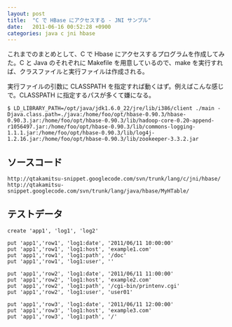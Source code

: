 ```yaml
---
layout: post
title:  "C で HBase にアクセスする - JNI サンプル"
date:   2011-06-16 00:52:28 +0900
categories: java c jni hbase
---
```

これまでのまとめとして、C で Hbase にアクセスするプログラムを作成してみた。C と Java のそれぞれに Makefile を用意しているので、make を実行すれば、クラスファイルと実行ファイルは作成される。

実行ファイルの引数に CLASSPATH を指定すれば動くはず。例えばこんな感じで。CLASSPATH に指定するパスが多くて嫌になる。

```
$ LD_LIBRARY_PATH=/opt/java/jdk1.6.0_22/jre/lib/i386/client ./main -Djava.class.path=./java:/home/foo/opt/hbase-0.90.3/hbase-0.90.3.jar:/home/foo/opt/hbase-0.90.3/lib/hadoop-core-0.20-append-r1056497.jar:/home/foo/opt/hbase-0.90.3/lib/commons-logging-1.1.1.jar:/home/foo/opt/hbase-0.90.3/lib/log4j-1.2.16.jar:/home/foo/opt/hbase-0.90.3/lib/zookeeper-3.3.2.jar
```

## ソースコード

```
http://qtakamitsu-snippet.googlecode.com/svn/trunk/lang/c/jni/hbase/
http://qtakamitsu-snippet.googlecode.com/svn/trunk/lang/java/hbase/MyHTable/
```

## テストデータ
```
create 'app1', 'log1', 'log2'

put 'app1','row1', 'log1:date', '2011/06/11 10:00:00'
put 'app1','row1', 'log1:host', 'example1.com'
put 'app1','row1', 'log1:path', '/doc'
put 'app1','row1', 'log1:user', ''

put 'app1','row2', 'log1:date', '2011/06/11 11:00:00'
put 'app1','row2', 'log1:host', 'example2.com'
put 'app1','row2', 'log1:path', '/cgi-bin/printenv.cgi'
put 'app1','row2', 'log1:user', 'user01'

put 'app1','row3', 'log1:date', '2011/06/11 12:00:00'
put 'app1','row3', 'log1:host', 'example3.com'
put 'app1','row3', 'log1:path', '/'
```
